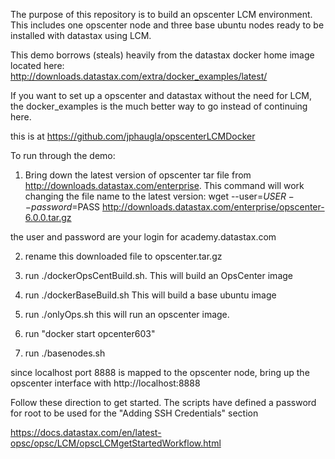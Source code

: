 The purpose of this repository is to build an opscenter LCM environment.  
This includes one opscenter node and three base ubuntu nodes ready to 
be installed with datastax using LCM.  

This demo borrows (steals) heavily from the datastax docker home image located here:   
http://downloads.datastax.com/extra/docker_examples/latest/

If you want to set up a opscenter and datastax without the need for LCM, the docker_examples is the much better way to go instead of continuing here.

this is at https://github.com/jphaugla/opscenterLCMDocker


To run through the demo:

1. Bring down the latest version of opscenter tar file from http://downloads.datastax.com/enterprise.  This command will work changing the file name to the latest version:
wget --user=$USER --password=$PASS http://downloads.datastax.com/enterprise/opscenter-6.0.0.tar.gz

the user and password are your login for academy.datastax.com

2.  rename this downloaded file to opscenter.tar.gz

3.  run ./dockerOpsCentBuild.sh.  This will build an OpsCenter image

4.  run ./dockerBaseBuild.sh  This will build a base ubuntu image

5.  run ./onlyOps.sh  this will run an opscenter image.  

6.  run "docker start opcenter603"

7.  run ./basenodes.sh

since localhost port 8888 is mapped to the opscenter node, bring up the opscenter interface with http://localhost:8888

Follow these direction to get started.  The scripts have defined a password for root to be used for the "Adding SSH Credentials" section

https://docs.datastax.com/en/latest-opsc/opsc/LCM/opscLCMgetStartedWorkflow.html
